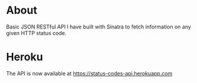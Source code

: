 # About

Basic JSON RESTful API I have built with Sinatra to fetch information on any given HTTP status code.

# Heroku

The API is now available at https://status-codes-api.herokuapp.com
